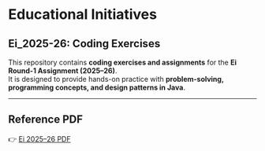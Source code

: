 # Educational Initiatives

##  Ei_2025-26: Coding Exercises

This repository contains **coding exercises and assignments** for the **Ei Round-1 Assignment (2025–26)**.  
It is designed to provide hands-on practice with **problem-solving, programming concepts, and design patterns in Java**.

---

##  Reference PDF
👉 [Ei 2025–26 PDF](https://drive.google.com/file/d/1Ji7KunnYvgKnA1i7f5096D48UFrq3nMi/view?usp=drive_link)
